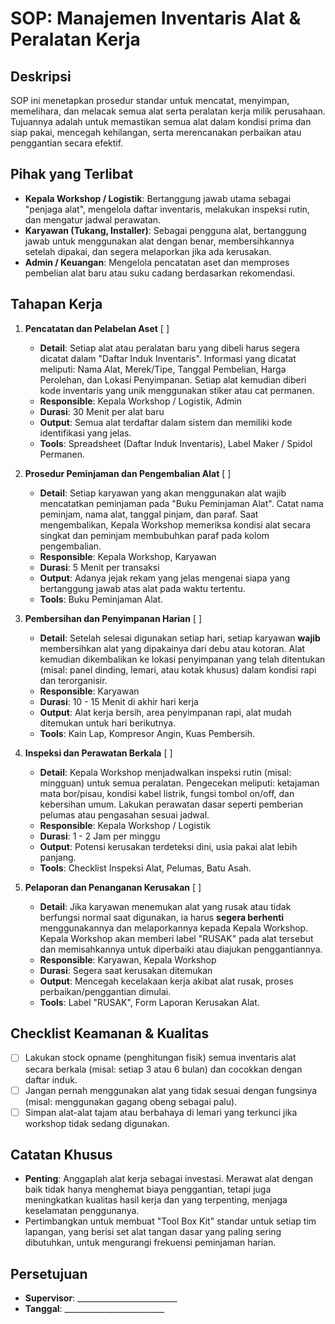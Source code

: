 # SOP: Manajemen Inventaris Alat & Peralatan Kerja

## Deskripsi
SOP ini menetapkan prosedur standar untuk mencatat, menyimpan, memelihara, dan melacak semua alat serta peralatan kerja milik perusahaan. Tujuannya adalah untuk memastikan semua alat dalam kondisi prima dan siap pakai, mencegah kehilangan, serta merencanakan perbaikan atau penggantian secara efektif.

## Pihak yang Terlibat
- **Kepala Workshop / Logistik**: Bertanggung jawab utama sebagai "penjaga alat", mengelola daftar inventaris, melakukan inspeksi rutin, dan mengatur jadwal perawatan.
- **Karyawan (Tukang, Installer)**: Sebagai pengguna alat, bertanggung jawab untuk menggunakan alat dengan benar, membersihkannya setelah dipakai, dan segera melaporkan jika ada kerusakan.
- **Admin / Keuangan**: Mengelola pencatatan aset dan memproses pembelian alat baru atau suku cadang berdasarkan rekomendasi.

## Tahapan Kerja
1. **Pencatatan dan Pelabelan Aset** [ ]
   - **Detail**: Setiap alat atau peralatan baru yang dibeli harus segera dicatat dalam "Daftar Induk Inventaris". Informasi yang dicatat meliputi: Nama Alat, Merek/Tipe, Tanggal Pembelian, Harga Perolehan, dan Lokasi Penyimpanan. Setiap alat kemudian diberi kode inventaris yang unik menggunakan stiker atau cat permanen.
   - **Responsible**: Kepala Workshop / Logistik, Admin
   - **Durasi**: 30 Menit per alat baru
   - **Output**: Semua alat terdaftar dalam sistem dan memiliki kode identifikasi yang jelas.
   - **Tools**: Spreadsheet (Daftar Induk Inventaris), Label Maker / Spidol Permanen.

2. **Prosedur Peminjaman dan Pengembalian Alat** [ ]
   - **Detail**: Setiap karyawan yang akan menggunakan alat wajib mencatatkan peminjaman pada "Buku Peminjaman Alat". Catat nama peminjam, nama alat, tanggal pinjam, dan paraf. Saat mengembalikan, Kepala Workshop memeriksa kondisi alat secara singkat dan peminjam membubuhkan paraf pada kolom pengembalian.
   - **Responsible**: Kepala Workshop, Karyawan
   - **Durasi**: 5 Menit per transaksi
   - **Output**: Adanya jejak rekam yang jelas mengenai siapa yang bertanggung jawab atas alat pada waktu tertentu.
   - **Tools**: Buku Peminjaman Alat.

3. **Pembersihan dan Penyimpanan Harian** [ ]
   - **Detail**: Setelah selesai digunakan setiap hari, setiap karyawan **wajib** membersihkan alat yang dipakainya dari debu atau kotoran. Alat kemudian dikembalikan ke lokasi penyimpanan yang telah ditentukan (misal: panel dinding, lemari, atau kotak khusus) dalam kondisi rapi dan terorganisir.
   - **Responsible**: Karyawan
   - **Durasi**: 10 - 15 Menit di akhir hari kerja
   - **Output**: Alat kerja bersih, area penyimpanan rapi, alat mudah ditemukan untuk hari berikutnya.
   - **Tools**: Kain Lap, Kompresor Angin, Kuas Pembersih.

4. **Inspeksi dan Perawatan Berkala** [ ]
   - **Detail**: Kepala Workshop menjadwalkan inspeksi rutin (misal: mingguan) untuk semua peralatan. Pengecekan meliputi: ketajaman mata bor/pisau, kondisi kabel listrik, fungsi tombol on/off, dan kebersihan umum. Lakukan perawatan dasar seperti pemberian pelumas atau pengasahan sesuai jadwal.
   - **Responsible**: Kepala Workshop / Logistik
   - **Durasi**: 1 - 2 Jam per minggu
   - **Output**: Potensi kerusakan terdeteksi dini, usia pakai alat lebih panjang.
   - **Tools**: Checklist Inspeksi Alat, Pelumas, Batu Asah.

5. **Pelaporan dan Penanganan Kerusakan** [ ]
   - **Detail**: Jika karyawan menemukan alat yang rusak atau tidak berfungsi normal saat digunakan, ia harus **segera berhenti** menggunakannya dan melaporkannya kepada Kepala Workshop. Kepala Workshop akan memberi label "RUSAK" pada alat tersebut dan memisahkannya untuk diperbaiki atau diajukan penggantiannya.
   - **Responsible**: Karyawan, Kepala Workshop
   - **Durasi**: Segera saat kerusakan ditemukan
   - **Output**: Mencegah kecelakaan kerja akibat alat rusak, proses perbaikan/penggantian dimulai.
   - **Tools**: Label "RUSAK", Form Laporan Kerusakan Alat.

## Checklist Keamanan & Kualitas
- [ ] Lakukan stock opname (penghitungan fisik) semua inventaris alat secara berkala (misal: setiap 3 atau 6 bulan) dan cocokkan dengan daftar induk.
- [ ] Jangan pernah menggunakan alat yang tidak sesuai dengan fungsinya (misal: menggunakan gagang obeng sebagai palu).
- [ ] Simpan alat-alat tajam atau berbahaya di lemari yang terkunci jika workshop tidak sedang digunakan.

## Catatan Khusus
- **Penting**: Anggaplah alat kerja sebagai investasi. Merawat alat dengan baik tidak hanya menghemat biaya penggantian, tetapi juga meningkatkan kualitas hasil kerja dan yang terpenting, menjaga keselamatan penggunanya.
- Pertimbangkan untuk membuat "Tool Box Kit" standar untuk setiap tim lapangan, yang berisi set alat tangan dasar yang paling sering dibutuhkan, untuk mengurangi frekuensi peminjaman harian.

## Persetujuan
- **Supervisor**: _________________________
- **Tanggal**: _________________________
